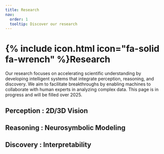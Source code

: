 ```yaml
---
title: Research
nav:
  order: 1
  tooltip: Discover our research
---
```


# {% include icon.html icon="fa-solid fa-wrench" %}Research

Our research focuses on accelerating scientific understanding by developing intelligent systems that integrate perception, reasoning, and discovery. We aim to facilitate breakthroughs by enabling machines to collaborate with human experts in analyzing complex data. This page is in progress and will be filled over 2025.

## Perception : 2D/3D Vision


## Reasoning : Neurosymbolic Modeling


## Discovery : Interpretability
